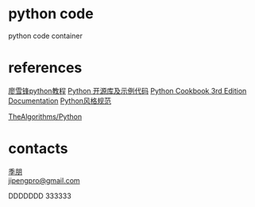 # python code
python code container

# references
[廖雪锋python教程](https://www.liaoxuefeng.com/wiki/0014316089557264a6b348958f449949df42a6d3a2e542c000)
[Python 开源库及示例代码](https://github.com/programthink/opensource/blob/master/libs/python.wiki)
[Python Cookbook 3rd Edition Documentation](https://python3-cookbook.readthedocs.io/zh_CN/latest/index.html)
[Python风格规范](https://zh-google-styleguide.readthedocs.io/en/latest/google-python-styleguide/python_style_rules/)

[TheAlgorithms/Python](https://github.com/TheAlgorithms/Python)

# contacts
[季朋](http://www.jipeng.me/)  
jipengpro@gmail.com


DDDDDDD
333333
